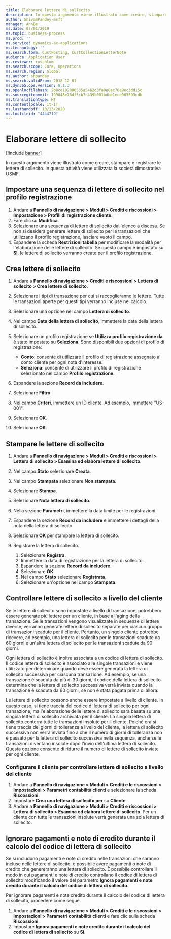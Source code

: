 ```yaml
---
title: Elaborare lettere di sollecito
description: In questo argomento viene illustrato come creare, stampare e registrare le lettere di sollecito.
author: ShivamPandey-msft
manager: AnnBe
ms.date: 07/01/2019
ms.topic: business-process
ms.prod: ''
ms.service: dynamics-ax-applications
ms.technology: ''
ms.search.form: CustPosting, CustCollectionLetterNote
audience: Application User
ms.reviewer: roschlom
ms.search.scope: Core, Operations
ms.search.region: Global
ms.author: shpandey
ms.search.validFrom: 2018-12-01
ms.dyn365.ops.version: 8.1.3
ms.openlocfilehash: 2b8ce102086535a5462d3fa0e8ac76e9ec3dd15c
ms.sourcegitcommit: 199848e78df5cb7c439b001bdbe1ece963593cdb
ms.translationtype: HT
ms.contentlocale: it-IT
ms.lasthandoff: 10/13/2020
ms.locfileid: "4444719"
---
```

# <a name="process-collection-letters"></a>Elaborare lettere di sollecito

[!include [banner](../../includes/banner.md)]

In questo argomento viene illustrato come creare, stampare e registrare le lettere di sollecito. In questa attività viene utilizzata la società dimostrativa USMF.

## <a name="set-up-a-collection-letter-sequence-on-the-posting-profile"></a>Impostare una sequenza di lettere di sollecito nel profilo registrazione
1. Andare a **Pannello di navigazione > Moduli > Crediti e riscossioni > Impostazione > Profili di registrazione cliente**.
2. Fare clic su **Modifica**.
3. Selezionare una sequenza di lettere di sollecito dall'elenco a discesa. Se non si desidera generare lettere di sollecito per le transazioni che utilizzano il profilo registrazione, lasciare vuoto il campo.  
4. Espandere la scheda **Restrizioni tabella** per modificare la modalità per l'elaborazione delle lettere di sollecito. Se questo campo è impostato su **Sì**, le lettere di sollecito verranno create per il profilo registrazione.  

## <a name="create-collection-letters"></a>Crea lettere di sollecito
1. Andare a **Pannello di navigazione > Crediti e riscossioni > Lettera di sollecito > Crea lettere di sollecito**.
2. Selezionare i tipi di transazione per cui si raccoglieranno le lettere. Tutte le transazioni aperte per questi tipi verranno incluse nel calcolo.  
3. Selezionare una opzione nel campo **Lettera di sollecito**.
4. Nel campo **Data della lettera di sollecito**, immettere la data della lettera di sollecito.
5. Selezionare un profilo registrazione se **Utilizza profilo registrazione da** è stato impostato su **Seleziona**. Sono disponibili due opzioni di profilo di registrazione:   

   - **Conto**: consente di utilizzare il profilo di registrazione assegnato al conto cliente per ogni nota d'interesse.   
   - **Seleziona**: consente di utilizzare il profilo di registrazione selezionato nel campo **Profilo registrazione**.  

6. Espandere la sezione **Record da includere**.
7. Selezionare **Filtro**.
8. Nel campo **Criteri**, immettere un ID cliente. Ad esempio, immettere "US-001".
9. Selezionare **OK**.
10. Selezionare **OK**.

## <a name="print-collection-letters"></a>Stampare le lettere di sollecito
1. Andare a **Pannello di navigazione > Moduli > Crediti e riscossioni > Lettera di sollecito > Esamina ed elabora lettere di sollecito**.
2. Nel campo **Stato** selezionare **Creata**.
3. Nel campo **Stampata** selezionare **Non stampata**.
4. Selezionare **Stampa**.
5. Selezionare **Nota lettera di sollecito**.
6. Nella sezione **Parametri**, immettere la data limite per le registrazioni.
7. Espandere la sezione **Record da includere** e immettere i dettagli della nota della lettera di sollecito.
8. Selezionare **OK** per stampare la lettera di sollecito.
9. Registrare la lettera di sollecito.

    1. Selezionare **Registra**.
    1. Immettere la data di registrazione per la lettera di sollecito.
    1. Espandere la sezione **Record da includere**.
    1. Selezionare **OK**.
    1. Nel campo **Stato** selezionare **Registrata**.
    1. Selezionare un'opzione nel campo **Stampata**.

## <a name="control-collection-letters-at-the-customer-level"></a>Controllare lettere di sollecito a livello del cliente
Se le lettere di sollecito sono impostate a livello di transazione, potrebbero essere generate più lettere per un cliente, in base all'aging della transazione. Se le transazioni vengono visualizzate in sequenze di lettere diverse, verranno generate lettere di sollecito separate per ciascun gruppo di transazioni scadute per il cliente. Pertanto, un singolo cliente potrebbe ricevere, ad esempio, una lettera di sollecito per le transazioni scadute da 60 giorni e un'altra lettera di sollecito per le transazioni scadute da 90 giorni. 

Ogni lettera di sollecito è inoltre associata a un codice di lettera di sollecito. Il codice lettera di sollecito è associato alle singole transazioni e viene utilizzato per determinare quando deve essere generata la lettera di sollecito successiva per ciascuna transazione. Ad esempio, se una transazione è scaduta da più di 30 giorni, il codice della lettera di sollecito determina che la lettera di sollecito successiva verrà inviata quando la transazione è scaduta da 60 giorni, se non è stata pagata prima di allora. 

Le lettere di sollecito possono anche essere impostate a livello di cliente. In questo caso, si tiene traccia del codice di lettera di sollecito per ogni transazione, ma l'elaborazione delle lettere di sollecito sarà basata su una singola lettera di sollecito archiviata per il cliente. La singola lettera di sollecito conterrà tutte le transazioni insolute per il cliente. Poiché ora si tiene traccia dei giorni di tolleranza a livello del cliente, la lettera di sollecito successiva non verrà inviata fino a che il numero di giorni di tolleranza non è passato per la lettera di sollecito successiva nella sequenza, anche se le transazioni diventano insolute dopo l'invio dell'ultima lettera di sollecito. Questa opzione consente di ridurre il numero di lettere di sollecito inviate per ogni cliente.

### <a name="set-up-the-customer-to-control-collection-letters-at-the-customer-level"></a>Configurare il cliente per controllare lettere di sollecito a livello del cliente
1.  Andare a **Pannello di navigazione > Moduli > Crediti e le riscossioni > Impostazioni > Parametri contabilità clienti** e selezionare la scheda **Riscossioni**. 
2.  Impostare **Crea una lettera di sollecito per** su **Cliente**. 
3.  Andare a **Pannello di navigazione > Moduli > Crediti e riscossioni > Lettera di sollecito > Esamina ed elabora lettere di sollecito**. Per un cliente con tutte le transazioni insolute verrà generata una sola lettera di sollecito.

## <a name="ignore-payments-and-credit-memos-when-calculating-the-collection-letter-code"></a>Ignorare pagamenti e note di credito durante il calcolo del codice di lettera di sollecito
Se si includono pagamenti e note di credito nelle transazioni che saranno incluse nelle lettere di sollecito, è possibile avere pagamenti o note di credito che genereranno una lettera di sollecito. È possibile controllare il modo in cui pagamenti e note di credito controllano il codice di lettera di sollecito modificando il valore del parametro **Ignora pagamenti e note credito durante il calcolo del codice di lettera di sollecito**. 

Per ignorare pagamenti e note credito durante il calcolo del codice di lettera di sollecito, procedere come segue.

1. Andare a **Pannello di navigazione > Moduli > Crediti e le riscossioni > Impostazioni > Parametri contabilità clienti** e fare clic sulla scheda **Riscossioni**. 
2. Impostare **Ignora pagamenti e note credito durante il calcolo del codice di lettera di sollecito** su **Sì**.
